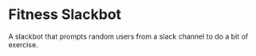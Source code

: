 # Fitness Slackbot

A slackbot that prompts random users from a slack channel to do a bit of exercise.
